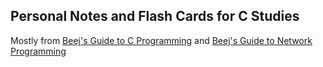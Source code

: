 ## Personal Notes and Flash Cards for C Studies

Mostly from [Beej's Guide to C Programming](https://beej.us/guide/bgc/html/index-wide.html) and [Beej's Guide to Network Programming
](https://beej.us/guide/bgnet/)

